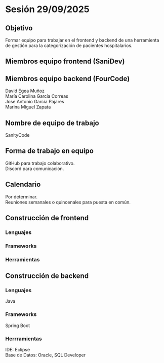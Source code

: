 # Sesión 29/09/2025

## Objetivo
Formar equipo para trabajar en el frontend y backend de una herramienta de gestión para la categorización de pacientes hospitalarios.

## Miembros equipo frontend (SaniDev)


## Miembros equipo backend (FourCode)
David Egea Muñoz  
María Carolina García Correas  
Jose Antonio García Pajares  
Marina Miguel Zapata  

## Nombre de equipo de trabajo
SanityCode

## Forma de trabajo en equipo
GitHub para trabajo colaborativo.  
Discord para comunicación.

## Calendario
Por determinar.  
Reuniones semanales o quincenales para puesta en común.

## Construcción de frontend
### Lenguajes


### Frameworks


### Herramientas


## Construcción de backend
### Lenguajes
Java

### Frameworks
Spring Boot

### Herrramientas
IDE: Eclipse  
Base de Datos: Oracle, SQL Developer

